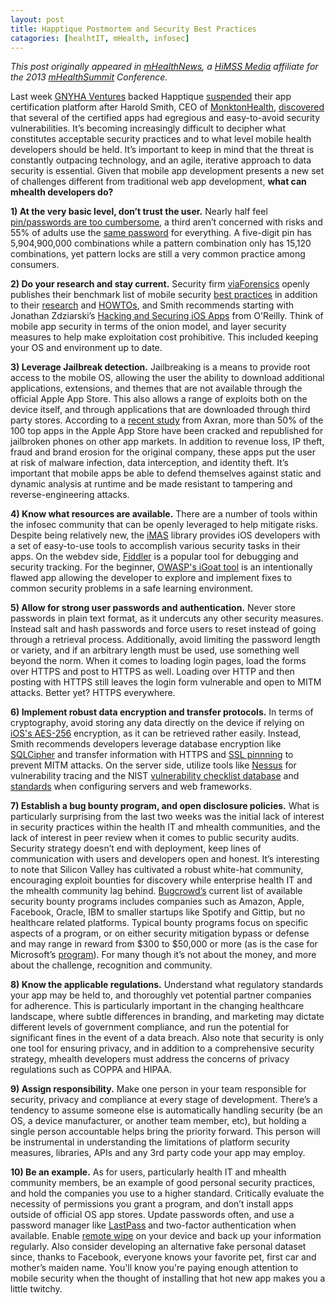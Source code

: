 ```yaml
---
layout: post
title: Happtique Postmortem and Security Best Practices
catagories: [healhtIT, mHealth, infosec]
---
```

*This post originally appeared in [mHealthNews][mHealthNews], a [HiMSS Media][HiMSS Media] affiliate for the 2013 [mHealthSummit][mHealthSummit] Conference.*      



Last week [GNYHA Ventures][1] backed Happtique [suspended][2] their app certification platform after Harold Smith, CEO of [MonktonHealth][3], [discovered][4] that several of the certified apps had egregious and easy-to-avoid security vulnerabilities. It’s becoming increasingly difficult to decipher what constitutes acceptable security practices and to what level mobile health developers should be held. It’s important to keep in mind that the threat is constantly outpacing technology, and an agile, iterative approach to data security is essential. Given that mobile app development presents a new set of challenges different from traditional web app development, **what can mhealth developers do?**

**1) At the very basic level, don’t trust the user.**  Nearly half feel [pin/passwords are too cumbersome][5], a third aren’t concerned with risks and 55% of adults use the [same password][6] for everything. A five-digit pin has 5,904,900,000 combinations while a pattern combination only has  15,120 combinations, yet pattern locks are still a very common practice among consumers.

**2) Do your research and stay current.**  Security firm [viaForensics][7] openly publishes their benchmark list of mobile security [best practices][8] in addition to their [research][9] and [HOWTOs][10], and Smith recommends starting with Jonathan Zdziarski’s [Hacking and Securing iOS Apps][11] from O'Reilly.  Think of mobile app security in terms of the onion model, and layer security measures to help make exploitation cost prohibitive.  This included keeping your OS and environment up to date.

**3) Leverage Jailbreak detection.** Jailbreaking is a means to provide root access to the mobile OS, allowing the user the ability to download additional applications, extensions, and themes that are not available through the official Apple App Store. This also allows a range of exploits both on the device itself, and through applications that are downloaded through third party stores.  According to a [recent study][12] from Axran, more than 50% of the 100 top apps in the Apple App Store have been cracked and republished for jailbroken phones on other app markets.  In addition to revenue loss, IP theft, fraud and brand erosion for the original company, these apps put the user at risk of malware infection, data interception, and identity theft. It’s important that mobile apps be able to defend themselves against static and dynamic analysis at runtime and be made resistant to tampering and reverse-engineering attacks.

**4) Know what resources are available.** There are a number of tools within the infosec community that can be openly leveraged to help mitigate risks.  Despite being relatively new, the [iMAS][13] library provides iOS developers with a set of easy-to-use tools to accomplish various security tasks in their apps. On the webdev side, [Fiddler][14] is a popular tool for debugging and security tracking.  For the beginner, [OWASP's iGoat tool][15] is an intentionally flawed app allowing the developer to explore and implement fixes to common security problems in a safe learning environment. 

**5) Allow for strong user passwords and authentication.** Never store passwords in plain text format, as it undercuts any other security measures.  Instead salt and hash passwords and force users to reset instead of going through a retrieval process.  Additionally, avoid limiting the password length or variety, and if an arbitrary length must be used, use something well beyond the norm.  When it comes to loading login pages, load the forms over HTTPS and post to HTTPS as well.  Loading over HTTP and then posting with HTTPS still leaves the login form vulnerable and open to MITM attacks.  Better yet?  HTTPS everywhere.  

**6) Implement robust data encryption and transfer protocols.**  In terms of cryptography, avoid storing any data directly on the device if relying on [iOS's AES-256][16] encryption, as it can be retrieved rather easily. Instead, Smith recommends developers leverage database encryption like [SQLCipher][17] and transfer information with HTTPS and [SSL pinnning][18] to prevent MITM attacks. On the server side, utilize tools like [Nessus][19] for vulnerability tracing and the NIST [vulnerability checklist database][20]  and [standards][21] when configuring servers and web frameworks. 

**7) Establish a bug bounty program, and open disclosure policies.** What is particularly surprising from the last two weeks was the initial lack of interest in security practices within the health IT and mhealth communities, and the lack of interest in peer review when it comes to public security audits. Security strategy doesn’t end with deployment, keep lines of communication with users and developers open and honest.   It’s interesting to note that Silicon Valley has cultivated a robust white-hat community, encouraging exploit bounties for discovery while enterprise health IT and the mhealth community lag behind.  [Bugcrowd’s][22] current list of available security bounty programs includes companies such as Amazon, Apple, Facebook, Oracle, IBM to smaller startups like Spotify and Gittip, but no healthcare related platforms.  Typical bounty programs focus on specific aspects of a program, or on either security mitigation bypass or defense and may range in reward from $300 to $50,000 or more (as is the case for Microsoft’s [program][23]).  For many though it’s not about the money, and more about the challenge, recognition and community.  

**8) Know the applicable regulations.** Understand what regulatory standards your app may be held to, and thoroughly vet potential partner companies for adherence.  This is particularly important in the changing healthcare landscape, where subtle differences in branding, and marketing may dictate different levels of government compliance, and run the potential for significant fines in the event of a data breach. Also note that security is only one tool for ensuring privacy, and in addition to a comprehensive security strategy, mhealth developers must address the concerns of privacy regulations such as COPPA and HIPAA. 

**9) Assign responsibility.**  Make one person in your team responsible for security, privacy and compliance at every stage of development.  There’s a tendency to assume someone else is automatically handling security (be an OS, a device manufacturer, or another team member, etc), but holding a single person accountable helps bring the priority forward. This person will be instrumental in understanding the limitations of platform security measures, libraries, APIs and any 3rd party code your app may employ. 


**10)  Be an example.**  As for users, particularly health IT and mhealth community members, be an example of good personal security practices, and hold the companies you use to a higher standard.  Critically evaluate the necessity of permissions you grant a program, and don’t install apps outside of official OS app stores. Update passwords often, and use a password manager like [LastPass][24] and two-factor authentication when available.  Enable [remote wipe][25] on your device and back up your information regularly.  Also consider developing an alternative fake personal dataset since, thanks to Facebook, everyone knows  your favorite pet, first car and mother’s maiden name.  You'll know you're paying enough attention to mobile security when the thought of installing that hot new app makes you a little twitchy.    



[mHealthNews]: http://www.mhealthnews.com
[HiMSS Media]: http://www.himssmedia.com
[mHealthSummit]: http://www.mhealthsummit.org


[1]: http://www.gnyha.org/2877/Default.aspx
[2]: http://www.happtique.com/app-certification/registry-statement/
[3]: https://monktonhealth.com/
[4]: http://whats.harold.in/2013/12/certification-for-lack-of-certification.html
[5]: http://confidenttechnologies.com/news_events/survey-shows-smartphone-users-choose-%20convenience-over-security
[6]: http://media.ofcom.org.uk/2013/04/23/uk-adults-taking-online-password-security-risks/
[7]: http://www.viaforensics.com
[8]:  https://viaforensics.com/resources/reports/best-practices-ios-android-secure-mobile-development/
[9]: https://viaforensics.com/resources/presentations/
[10]: https://santoku-linux.com/howtos
[11]: http://shop.oreilly.com/product/0636920023234.do
[12]: http://www.arxan.com/resources/state-of-security-in-the-app-economy/
[13]: https://github.com/project-imas/about
[14]: http://fiddler2.com/
[15]: https://www.owasp.org/index.php/OWASP_iGoat_Project
[16]: http://www.computerworld.com/s/article/9233078/Kenneth_van_Wyk_The_good_and_bad_of_Android_and_iOS
[17]: http://sqlcipher.net/
[18]: https://www.owasp.org/index.php/Certificate_and_Public_Key_Pinning
[19]: http://www.tenable.com/products/nessus-perimeter-service
[20]: http://web.nvd.nist.gov/view/ncp/repository
[21]: http://www.nist.gov/itl/cyberframework.cfm
[22]: https://bugcrowd.com/list-of-bug-bounty-programs/
[23]: http://technet.microsoft.com/en-us/security/dn425036
[24]: https://lastpass.com/
[25]: https://support.google.com/a/answer/173390?hl=en


